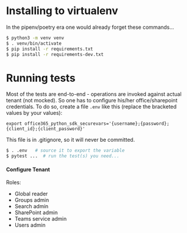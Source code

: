 # Installing to virtualenv
In the pipenv/poetry era one would already forget these commands...

```bash
$ python3 -m venv venv
$ . venv/bin/activate
$ pip install -r requirements.txt
$ pip install -r requirements-dev.txt
```

# Running tests

Most of the tests are end-to-end - operations are invoked against actual tenant (not mocked). 
So one has to configure his/her office/sharepoint credentials. 
To do so, create a file ```.env``` like this (replace the bracketed values by your values):

```
export office365_python_sdk_securevars='{username};{password};{client_id};{client_password}'
```

This file is in .gitignore, so it will never be committed.

```bash
$ . .env   # source it to export the variable
$ pytest ...  # run the test(s) you need...
```

#### Configure Tenant

Roles:

- Global reader
- Groups admin
- Search admin
- SharePoint admin
- Teams service admin
- Users admin
